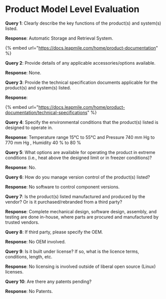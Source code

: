 # Product Model Level Evaluation

**Query 1**: Clearly describe the key functions of the product(s) and system(s) listed.

**Response**: Automatic Storage and Retrieval System.

{% embed url="https://docs.leapmile.com/home/product-documentation" %}

**Query 2**: Provide details of any applicable accessories/options available.

**Response**: None.

**Query 3**: Provide the technical specification documents applicable for the product(s) and system(s) listed.

**Response**:

{% embed url="https://docs.leapmile.com/home/product-documentation/technical-specifications" %}

**Query 4**: Specify the environmental conditions that the product(s) listed is designed to operate in.

**Response**: Temperature range 15°C to 55°C and Pressure 740 mm Hg to 770 mm Hg , Humidity 40 % to 80 %

**Query 5**: What options are available for operating the product in extreme conditions (i.e., heat above the designed limit or in freezer conditions)?

**Response**: No.

**Query 6**: How do you manage version control of the product(s) listed?

**Response**: No software to control component versions.

**Query 7**: Is the product(s) listed manufactured and produced by the vendor? Or is it purchased/rebranded from a third party?

**Response**: Complete mechanical design, software design, assembly, and testing are done in-house, where parts are procured and manufactured by trusted vendors.

**Query 8**: If third party, please specify the OEM.

**Response**: No OEM involved.

**Query 9**: Is it built under license? If so, what is the licence terms, conditions, length, etc.

**Response**: No licensing is involved outside of liberal open source (Linux) licenses.

**Query 10**: Are there any patents pending?

**Response**: No Patents.

